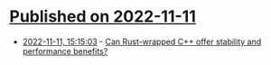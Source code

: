 # [Published on 2022-11-11](index.md)

* [2022-11-11, 15:15:03](https://lobste.rs/s/sqnih2/can_rust_wrapped_c_offer_stability) - [Can Rust-wrapped C++ offer stability and performance benefits?](https://medium.com/@adetaylor/can-rust-wrapped-c-offer-stability-and-performance-benefits-e140b7ca1ba9)
